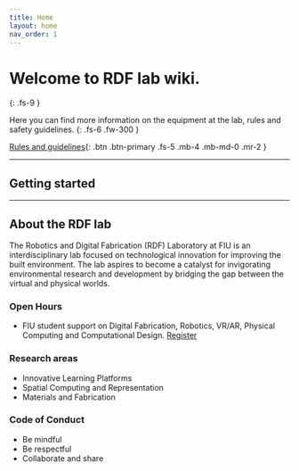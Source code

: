 ```yaml
---
title: Home
layout: home
nav_order: 1
---
```


# Welcome to RDF lab wiki.
{: .fs-9 }

Here you can find more information on the equipment at the lab, rules and safety guidelines.
{: .fs-6 .fw-300 }

[Rules and guidelines](/labwiki/docs/rules){: .btn .btn-primary .fs-5 .mb-4 .mb-md-0 .mr-2 } 

---

## Getting started



---

## About the RDF lab

The Robotics and Digital Fabrication (RDF) Laboratory at FIU is an interdisciplinary lab focused on technological innovation for improving the built environment. The lab aspires to become a catalyst for invigorating environmental research and development by bridging the gap between the virtual and physical worlds. 

### Open Hours

- FIU student support on Digital Fabrication, Robotics, VR/AR, Physical Computing and Computational Design. 
[Register](https://docs.google.com/forms/d/e/1FAIpQLSdwPzQAzlCh5ivKtbf-LfQS375Z0bqJ9HEECH3i91SQJz-WsA/viewform?usp=sf_link)
### Research areas

- Innovative Learning Platforms
- Spatial Computing and Representation 
- Materials and Fabrication


### Code of Conduct

- Be mindful
- Be respectful 
- Collaborate and share
